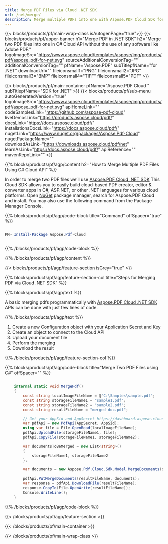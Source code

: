 ```yaml
---
title: Merge PDF Files via Cloud .NET SDK 
url: /net/merge/
description: Merge multiple PDFs into one with Aspose.PDF Cloud SDK for .NET. Combine documents seamlessly via REST API.
---
```


{{< blocks/products/pf/main-wrap-class isAutogenPage="true">}}
{{< blocks/products/pf/upper-banner h1="Merge PDF in .NET SDK" h2="Merge two PDF files into one in C# Cloud API without the use of any software like Adobe PDF." logoImageSrc="https://www.aspose.cloud/templates/aspose/img/products/pdf/aspose_pdf-for-net.svg" sourceAdditionalConversionTag="" additionalConversionTag="" pfName="Aspose.PDF" subTitlepfName="for .NET" downloadUrl="" fileiconsmall1="PNG" fileiconsmall2="JPG" fileiconsmall3="BMP" fileiconsmall4="TIFF" fileiconsmall5="PDF" >}}

{{< blocks/products/pf/main-container pfName="Aspose.PDF Cloud " subTitlepfName="SDK for .NET" >}}
{{< blocks/products/pf/sub-menu autoGeneratedVersion="true" logoImageSrc="https://www.aspose.cloud/templates/aspose/img/products/pdf/aspose_pdf-for-net.svg" apiHomeLink="" codeSamplesLink="https://github.com/aspose-pdf-cloud" liveDemosLink="https://products.aspose.cloud/pdf/" docsLink="https://docs.aspose.cloud/pdf/" installationsDocsLink="https://docs.aspose.cloud/pdf/" nugetLink="https://www.nuget.org/packages/Aspose.Pdf-Cloud" nugetPackageName="" downloadAsLink="https://downloads.aspose.cloud/pdf/net" learnAsLink="https://docs.aspose.cloud/pdf/" apiReference="" mavenRepoLink="" >}}

{{% blocks/products/pf/agp/content h2="How to Merge Multiple PDF Files Using C# Cloud API" %}}

 In order to merge two PDF files we’ll use
 [Aspose.PDF Cloud .NET SDK](https://products.aspose.cloud/pdf/net/)
 This Cloud SDK allows you to easily build cloud-based PDF creator, editor & converter apps in C#, ASP.NET, or other .NET languages for various cloud platforms. Open
 [NuGet](https://www.nuget.org/packages/Aspose.Pdf-Cloud)
 package manager, search for
 Aspose.PDF Cloud
 and install. You may also use the following command from the Package Manager Console.

{{% blocks/products/pf/agp/code-block title="Command" offSpacer="true" %}}

```powershell

PM> Install-Package Aspose.Pdf-Cloud 



```

{{% /blocks/products/pf/agp/code-block %}}

{{% /blocks/products/pf/agp/content %}}

{{< blocks/products/pf/agp/feature-section isGrey="true" >}}

{{% blocks/products/pf/agp/feature-section-col title="Steps for Merging PDF via Cloud .NET SDK" %}}

{{% blocks/products/pf/agp/text %}}

 A basic merging pdfs programmatically with
 [Aspose.PDF Cloud .NET SDK](https://products.aspose.cloud/pdf/net/)
 APIs can be done with just few lines of code.

{{% /blocks/products/pf/agp/text %}}

1. Create a new Configuration object with your Application Secret and Key
1. Create an object to connect to the Cloud API
1. Upload your document file
1. Perform the merging
1. Download the result

{{% /blocks/products/pf/agp/feature-section-col %}}

{{% blocks/products/pf/agp/code-block title="Merge Two PDF Files using C#" offSpacer="" %}}

```cs

    internal static void MergePdf()
    {
        const string localImageFileName = @"C:\Samples\sample.pdf";
        const string storageFileName1 = "sample1.pdf";
        const string storageFileName2 = "sample2.pdf";
        const string resultFileName = "merged-doc.pdf";

        // Get your AppSid and AppSecret https://dashboard.aspose.cloud (free registration required).
        var pdfApi = new PdfApi(AppSecret, AppSid);
        using var file = File.OpenRead(localImageFileName);
        pdfApi.UploadFile(storageFileName1, file);
        pdfApi.CopyFile(storageFileName1, storageFileName2);

        var documentsToBeMerged = new List<string>()
        {
            storageFileName1, storageFileName2
        };

        var documents = new Aspose.Pdf.Cloud.Sdk.Model.MergeDocuments(documentsToBeMerged);
        
        pdfApi.PutMergeDocuments(resultFileName, documents);
        var response = pdfApi.DownloadFile(resultFileName);
        response.CopyTo(File.OpenWrite(resultFileName));
        Console.WriteLine();
    }
```

{{% /blocks/products/pf/agp/code-block %}}

{{< /blocks/products/pf/agp/feature-section >}}

{{< /blocks/products/pf/main-container >}}

{{< /blocks/products/pf/main-wrap-class >}}